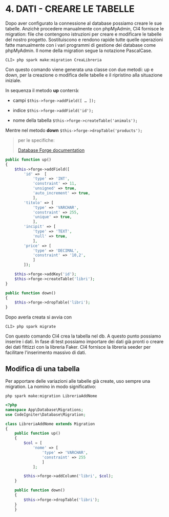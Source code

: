 # 4. DATI - CREARE LE TABELLE

Dopo aver configurato la connessione al database possiamo creare le sue tabelle. Anzichè procedere manualmente con phpMyAdmin, CI4 fornisce le migration: file che contengono istruzioni per creare e modificare le tabelle del nostro progetto. Sostituiscono e rendono rapide tutte quelle operazioni fatte manualmente con i vari programmi di gestione dei database come phpMyAdmin. Il nome della migration segue la notazione PascalCase.

```
CLI> php spark make:migration CreaLibreria
```

Con questo comando viene generata una classe con due metodi: up e down, per la creazione o modifica delle tabelle e il ripristino alla situazione iniziale.

In sequenza il metodo **up** conterrà:

+ campi `$this->forge->addField([ … ]);`

+ indice `$this->forge->addField('id');`

+ nome della tabella `$this->forge->createTable('animals');`

Mentre nel metodo **down** `$this->forge->dropTable('products');`

> per le specifiche: 
> 
> [Database Forge documentation](https://codeigniter4.github.io/userguide/dbmgmt/forge.html#adding-fields)

```php
public function up()
{
    $this->forge->addField([
        'id' =>  [
            'type' => 'INT',
            'constraint' => 11,
            'unsigned' => true,
            'auto_increment' => true,
            ],
        'titolo' => [
            'type' => 'VARCHAR',
            'constraint' => 255,
            'unique' => true,
            ],
        'incipit' => [
            'type' => 'TEXT',
            'null' => true,
            ],
        'price' => [
            'type' => 'DECIMAL',
            'constraint' => '10,2',
            ]
        ]);

    $this->forge->addKey('id');
    $this->forge->createTable('libri');
}

public function down()
{
    $this->forge->dropTable('libri');
}
```

Dopo averla creata si avvia con

```
CLI> php spark migrate
```

Con questo comando CI4 crea la tabella nel db. A questo punto possiamo inserire i dati. In fase di test possiamo importare dei dati già pronti o creare dei dati fittizzi con la libreria Faker. CI4 fornisce la libreria seeder per facilitare l'inserimento massivo di dati.

## Modifica di una tabella

Per apportare delle variazioni alle tabelle già create, uso sempre una migration. La nomino in modo significativo:

```shell
php spark make:migration LibreriaAddNome
```

```php
<?php
namespace App\Database\Migrations;
use CodeIgniter\Database\Migration;

class LibreriaAddNome extends Migration
{
    public function up()
    {
        $col = [
            'nome' => [
                'type' => 'VARCHAR',
                'constraint' => 255
                ]
            ];

        $this->forge->addColumn('libri', $col);
    }

    public function down()
    {
        $this->forge->dropTable('libri');
    }
    }
```
